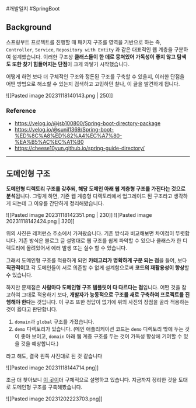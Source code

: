 #개발일지 #SpringBoot 

## Background

스프링부트 프로젝트를 진행할 때 패키지 구조를 영역을 기반으로 하는 즉, `Controller`, `Service`, `Repository with Entity` 과 같은 대표적인 웹 계층을 구분하여 설계했습니다. 이러한 구조상 **클래스들이 한 데로 뭉쳐있어 가독성이 좋지 않고 탐색도 또한 찾기 힘들어지는 단점**이 크게 와닿기 시작했습니다.

어떻게 하면 보다 더 구체적인 구조와 정돈된 구조를 구축할 수 있을지, 이러한 단점을 어떤 방법으로 해소할 수 있는지 검색하고 고민하던 찰나, 이 글을 발견하게 됩니다.

![[Pasted image 20231118140143.png | 250]]

### Reference
- https://velog.io/@jsb100800/Spring-boot-directory-package
- https://velog.io/@sunil1369/Spring-boot-%ED%8C%A8%ED%82%A4%EC%A7%80-%EA%B5%AC%EC%A1%B0
- https://cheese10yun.github.io/spring-guide-directory/

---
## 도메인형 구조

**도메인형 디렉토리 구조를 갖추되, 해당 도메인 아래 웹 계층형 구조를 가진다는 것으로 분석**됩니다. 그렇게 하면, 기존 웹 계층형 디렉토리에서 업그레이드 된 구조라고 생각하게 되는데 그 이유를 간단하게 정리해봤습니다.

![[Pasted image 20231118142351.png | 230]] ![[Pasted image 20231118142424.png | 320]]

위의 사진은 레퍼런스 주소에서 가져왔습니다. 기존 방식과 비교해보면 차이점이 뚜렷합니다. 기존 방식은 블로그 글 설명대로 웹 구조를 쉽게 파악할 수 있으나 클래스가 한 디렉토리에 몰려있어서 에러 발생 또는 실수 할 수 있습니다. 

그래서 도메인형 구조를 적용하게 되면 **카테고리가 명확하게 구분 되는 점**을 들어, 보다 **직관적이고** 각 도메인들이 서로 의존할 수 없게 설계함으로써 **코드의 재활용성이 향상**할 수 있습니다.

하지만 문제점은 **사람마다 도메인형 구조 템플릿이 다 다르다는 점**입니다. 어떤 것을 참고하여 그대로 적용하기 보다, **개발자가 능동적으로 구조를 새로 구축하여 프로젝트를 진행해야 한다**는 것입니다.
이 구조 또한 정답이 없기에 위의 사진의 장점을 골라 적용하는 것이 옳다고 판단합니다.

1. `domain`과 `global` 구조를 가졌습니다.
2. `demo` 디렉토리가 있습니다. (메인 애플리케이션 코드는 `demo` 디렉토리 밖에 두는 것이 좋아 보이고, `domain` 아래 웹 계층 구조를 두는 것이 가독성 향상에 기여할 수 있을 것을 예상합니다.)

라고 해도, 결국 왼쪽 사진대로 된 것 같습니다

![[Pasted image 20231118144714.png]]

조금 더 찾아보니 [이 곳이](https://cheese10yun.github.io/spring-guide-directory/)더 구체적으로 설명하고 있습니다.
지금까지 정리한 것을 토대로 도메인형 구조를 구축해봤습니다.

![[Pasted image 20231202223703.png]]